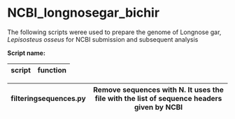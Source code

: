 # NCBI_longnosegar_bichir
The following scripts weree used to prepare the genome of Longnose gar, _Lepisosteus osseus_ for NCBI submission and subsequent analysis

**Script name:**


| script |                      function|
|--------|-----------------------------|

|filteringsequences.py | Remove sequences with N. It uses the file with the list of sequence headers given by NCBI |
|--------|---------|
